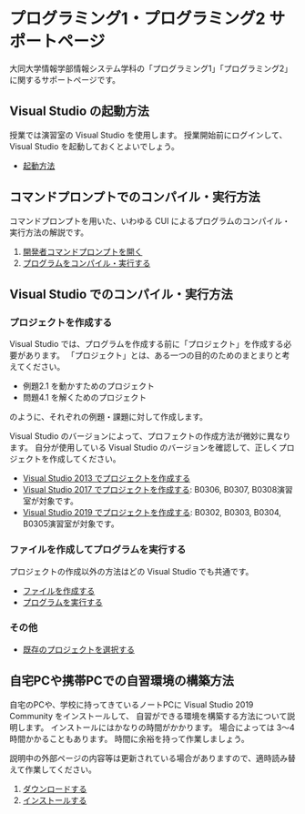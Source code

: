 # プログラミング1・プログラミング2 サポートページ

大同大学情報学部情報システム学科の「プログラミング1」「プログラミング2」に関するサポートページです。

## Visual Studio の起動方法

授業では演習室の Visual Studio を使用します。
授業開始前にログインして、Visual Studio を起動しておくとよいでしょう。

- [起動方法](docs/LaunchVisualStudio.md)

## コマンドプロンプトでのコンパイル・実行方法

コマンドプロンプトを用いた、いわゆる CUI によるプログラムのコンパイル・実行方法の解説です。

1. [開発者コマンドプロンプトを開く](docs/LaunchPrompt.md)
2. [プログラムをコンパイル・実行する](docs/RunProgramOnPrompt.md)

## Visual Studio でのコンパイル・実行方法

### プロジェクトを作成する

Visual Studio では、プログラムを作成する前に「プロジェクト」を作成する必要があります。
「プロジェクト」とは、ある一つの目的のためのまとまりと考えてください。

- 例題2.1 を動かすためのプロジェクト
- 問題4.1 を解くためのプロジェクト

のように、それぞれの例題・課題に対して作成します。

Visual Studio のバージョンによって、プロフェクトの作成方法が微妙に異なります。
自分が使用している Visual Studio のバージョンを確認して、正しくプロジェクトを作成してください。

- [Visual Studio 2013 でプロジェクトを作成する](docs/CreateProject2013.md)
- [Visual Studio 2017 でプロジェクトを作成する](docs/CreateProject2017.md): B0306, B0307, B0308演習室が対象です。
- [Visual Studio 2019 でプロジェクトを作成する](docs/CreateProject2019.md): B0302, B0303, B0304, B0305演習室が対象です。

### ファイルを作成してプログラムを実行する

プロジェクトの作成以外の方法はどの Visual Studio でも共通です。

- [ファイルを作成する](docs/WriteProgram.md)
- [プログラムを実行する](docs/RunProgramOnVS.md)

### その他

- [既存のプロジェクトを選択する](docs/SelectProject.md)

## 自宅PCや携帯PCでの自習環境の構築方法

自宅のPCや、学校に持ってきているノートPCに Visual Studio 2019 Community をインストールして、
自習ができる環境を構築する方法について説明します。
インストールにはかなりの時間がかかります。
場合によっては 3〜4時間かかることもあります。
時間に余裕を持って作業しましょう。

説明中の外部ページの内容等は更新されている場合がありますので、適時読み替えて作業してください。

1. [ダウンロードする](docs/DownloadVSC2019.md)
2. [インストールする](docs/InstallVSC2019.md)
